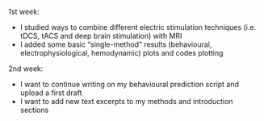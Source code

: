 1st week:
- I studied ways to combine different electric stimulation techniques (i.e. tDCS, tACS and deep brain stimulation) with MRI
- I added some basic “single-method” results (behavioural, electrophysiological, hemodynamic) plots and codes plotting

2nd week:
- I want to continue writing on my behavioural prediction script and upload a first draft
- I want to add new text excerpts to my methods and introduction sections
